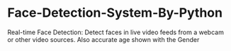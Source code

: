 # Face-Detection-System-By-Python
Real-time Face Detection: Detect faces in live video feeds from a webcam or other video sources. Also accurate age shown with the Gender
